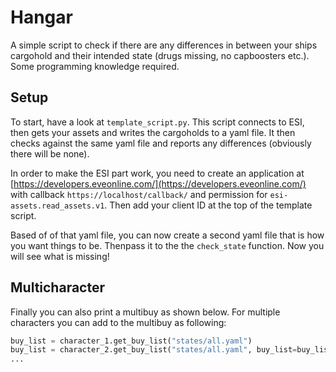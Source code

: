 # Hangar

A simple script to check if there are any differences in between your ships cargohold 
and their intended state (drugs missing, no capboosters etc.). Some programming knowledge required.

## Setup

To start, have a look at `template_script.py`. 
This script connects to ESI, then gets your assets and writes the cargoholds to a yaml file.
It then checks against the same yaml file and reports any differences (obviously there will be none).

In order to make the ESI part work, you need to create an application at [https://developers.eveonline.com/](https://developers.eveonline.com/)
with callback `https://localhost/callback/` and permission for `esi-assets.read_assets.v1`. Then add your client ID at the top of the template script.

Based of of that yaml file, you can now create a second yaml file that is how you want things to be. Thenpass it to the the `check_state` function.
Now you will see what is missing!

## Multicharacter

Finally you can also print a multibuy as shown below. For multiple characters you can add to the multibuy as following:
```python
buy_list = character_1.get_buy_list("states/all.yaml")
buy_list = character_2.get_buy_list("states/all.yaml", buy_list=buy_list)
...

